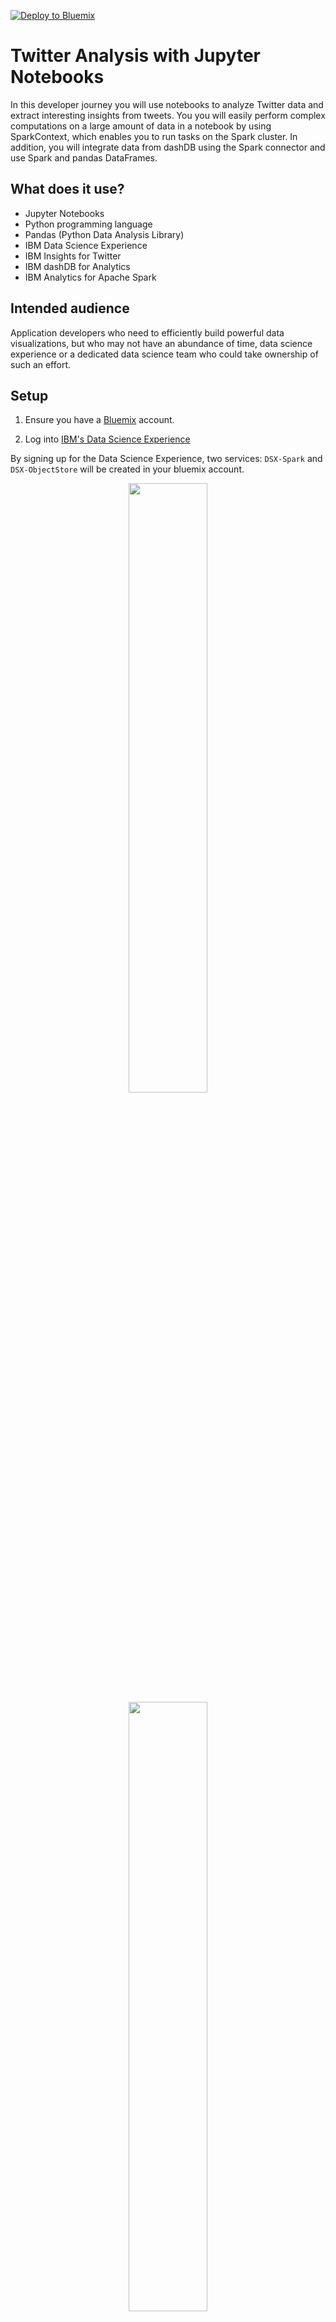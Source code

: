 [![Deploy to Bluemix](https://bluemix.net/deploy/button.png)](https://bluemix.net/deploy?repository=https://github.com/ibm/dsx-twitter-auto-analysis)

Twitter Analysis with Jupyter Notebooks
=======================================

In this developer journey you will use notebooks to analyze Twitter data and
extract interesting insights from tweets. You you will easily perform complex
computations on a large amount of data in a notebook by using SparkContext,
which enables you to run tasks on the Spark cluster. In addition, you will
integrate data from dashDB using the Spark connector and use Spark and pandas
DataFrames.

What does it use?
-----------------
* Jupyter Notebooks
* Python programming language
* Pandas (Python Data Analysis Library)
* IBM Data Science Experience
* IBM Insights for Twitter
* IBM dashDB for Analytics
* IBM Analytics for Apache Spark 

Intended audience
-----------------

Application developers who need to efficiently build powerful data
visualizations, but who may not have an abundance of time, data science
experience or a dedicated data science team who could take ownership of
such an effort.

Setup
-----

1. Ensure you have a [Bluemix](http://bluemix.net) account.

2. Log into [IBM's Data Science Experience](http://datascience.ibm.com/)

  By signing up for the Data Science Experience, two services: ``DSX-Spark`` and ``DSX-ObjectStore`` will be created in your bluemix account.

  <div style="text-align:center"><img src="doc/source/images/dsx_free_trial.png" width="50%" align="middle"></div>

  <div style="text-align:center"><img src="doc/source/images/dsx_sign_up.png" width="50%" align="middle"></div>

3. Create various Bluemix services

  * Create a [**dashDB for Analytics**](https://console.ng.bluemix.net/catalog/services/dashdb-for-analytics) service

    <img src="doc/source/images/dashdb_service.png">

  * Create an [**Insights for Twitter**](https://console.ng.bluemix.net/catalog/services/insights-for-twitter) service

    <img src="doc/source/images/twitter_service.png">

4. Load tweets into dashDB

  The first step in the analysis process is to harvest the Twitter data.
In this sample, we use the dashDB connector to the IBM Insights for Twitter
service to seamlessly specify a filter query (tweeets about the six leading car
manufacturers in 2015) and load the results into dashDB. This specific time frame
and filter are being used to demonstrate analysis of a known Twitter spike.

  * Launch dashDB
  * From the menu on the left, choose Load > Load Twitter Data
  * **Connect to Twitter**: Select the existing **dashDB** service you created earlier
    and select Next

    <img src="doc/source/images/twitter_step1.png">

  * **Search**: In the Search for Twitter data box, enter the query below and
    retrieve a sampling of tweets. Once loaded, click Next:
    ``posted:2015-01-01,2015-12-31 followers_count:2000 listed_count:1000 ``
    ``(volkswagen OR vw OR toyota OR daimler OR mercedes OR bmw OR gm OR ``
    ``"general motors" OR tesla)``

    <img src="doc/source/images/twitter_step2.png">

  * **Select table**: In the *Load the data into new tables with this prefix* field,
    enter any text you wish for a namespace and click Next.

    <img src="doc/source/images/twitter_step3.png">

  * **Load data**: This step can take up to 20 minutes, dashDB shows you progress
    as the tweets load. When the data finishes loading, click Next.

    <img src="doc/source/images/twitter_step4.png">

  * **Load complete**: Peruse the reports that dashDB shows.

    <img src="doc/source/images/twitter_step5.png">

5. Analyze in Jupyter Notebook

The sample is structured into different sections. In the first sections, you will perform a general analysis on data set then you will go deeper in the analysis to gain meaningful insights about manufacturers.
Learning goals:

1. Determine the countries with the highest number of tweets (based on the user profile information).
1. Analyze tweet sentiments
1. Draw insights from tweets about major car manufacturers worldwide by combining Twitter timeline analysis with sentiment, gender distribution and location distribution.

Running the Notebook
--------------------

### Create a notebook in DSX
Use the menu on the left to select "My Projects" and then "Default Project".
Click on "add notebooks" (upper right) to create a notebook.

* Select the "From File" tab.
* Enter a name for the notebook.
* Optionally, enter a description for the notebook.
* Hit "Choose File" and navigate to the notebooks/dsx_twitter_analysis.ipynb file
    * The choose file instructions assume you have a local git clone of the repo.
    * TODO: Use the "From URL" tab instead with a public repo URL
* Use the "Spark Service" pulldown to select your "DSX-Spark" service.

### Important steps to running notebook successfully:
At the top of the notebook, provide your dashDB info.

* Make sure you update SCHEMA and PREFIX with values you set when importing Twitter data into dashDB.
* Use uname/password/jdbcurl from dashDB "Service Credentials" tab in BlueMix.
  You will have to create your own credentials using the "New Credential" option.
  Normally these would be generated/found in the DSX Connect panel, but this
  is not the case if you are using the entry (i.e. free) version of dashDB. 

### Analyzing tweets

In this notebook sample, you will use SparkContext which enables you to run tasks on the Spark cluster. Using Spark in notebooks enables you to analyze large amounts of data very efficiently. The sample begins with basic analysis steps which slowly progress into deeper analytic work. In this Notebook, we will analyze the loaded data to extract interesting insights and plots from it. This analysis is performed using SparkContext which enables us to run tasks on spark cluster. Using spark and notebooks is a very strong combination. It enables you to analyze big amount of data very efficiently. We will start with some basic analysis then go deeper gradually.

### Notebook structure

1. Importing libraries
1. Defining global variables and helper functions
1. Acquiring the data
1. Transforming the data
1. Determining the distribution of tweets across geographies
1. Analyzing tweet sentiments
1. Analyzing Twitter timelines
1. Drawing insights from tweets about car manufacturers
1. Summary

### How to execute the steps in your notebook:

When a notebook is executed, what is actually happening is that each code cell in the notebook is executed, in order, from top to bottom.

Each code cell is selectable and is preceded by a tag in the left margin. The tag format is “In [x]:”. Depending on the state of the notebook, the “x” can be:

* A blank, This indicates that the cell has never been executed.
* A number. This number represents the relative order this code step was executed.
* An “*”. This indicates that the cell is current executing.

There are several ways to execute the code cells in your notebook:

* One cell at a time.
    * Select the cell, and then press the “play” button in the toolbar.
* Batch mode, in sequential order.
    * From the “Cell” menu bar, there are several options available. For example, you can “Run All” cells in your notebook, or you can “Run All Below”, that will start executing from the first cell under the currently selected cell, and then continue executing all cells that follow.
* At a scheduled time.
    * Press the “Schedule” button located in the top right section of your notebook panel. Here you can schedule your notebook to be executed once at some future time, or repeatedly at your specified interval.

### How to save your work:

Under the “File” menu, there are several ways to save your notebook:

* “Save Version” will save your current state of your notebook with a version tag that contains a date and time stamp. Up to 10 versions of your notebook can be saved, each one retrievable by selecting the “Revert To Version” menu item.
* “Save” will simply save the current state of your notebook, without any version information.

### How to share your work:

You can share your notebook by selecting the “Share” button located in the top right section of your notebook panel. The end result of this action will be a URL link that will display a “read-only” version of your notebook. You have several options to specify exactly what you want shared from your notebook:

* “Only text and output” - this option will remove all code cells from the notebook view.
* “All content excluding sensitive code cells” - this option will remove any code cells
  that contain a “sensitive” tag. For example, "# @hidden_cell" is used to protect
  your dashDB credentials from being shared.
* “All content, including code” - this option displays the notebook as is.
* A variety of "download as" options are also availble in the menu.
